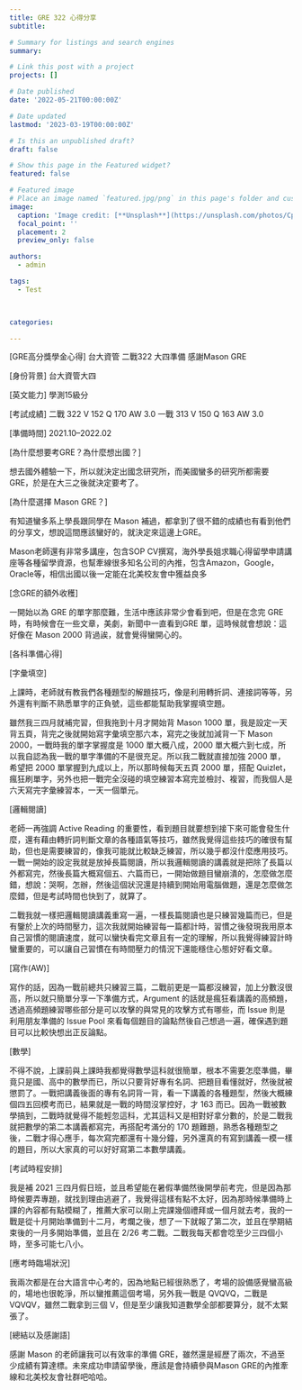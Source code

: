 ```yaml
---
title: GRE 322 心得分享
subtitle: 

# Summary for listings and search engines
summary: 

# Link this post with a project
projects: []

# Date published
date: '2022-05-21T00:00:00Z'

# Date updated
lastmod: '2023-03-19T00:00:00Z'

# Is this an unpublished draft?
draft: false

# Show this page in the Featured widget?
featured: false

# Featured image
# Place an image named `featured.jpg/png` in this page's folder and customize its options here.
image:
  caption: 'Image credit: [**Unsplash**](https://unsplash.com/photos/CpkOjOcXdUY)'
  focal_point: ''
  placement: 2
  preview_only: false

authors:
  - admin

tags:
  - Test
  


categories:

---
```


[GRE高分獎學金心得] 台大資管 二戰322 大四準備 感謝Mason GRE

[身份背景] 台大資管大四

[英文能力] 學測15級分

[考試成績] 二戰 322 V 152 Q 170 AW 3.0 一戰 313 V 150 Q 163 AW 3.0

[準備時間] 2021.10–2022.02

[為什麼想要考GRE？為什麼想出國？]

想去國外體驗一下，所以就決定出國念研究所，而美國蠻多的研究所都需要 GRE，於是在大三之後就決定要考了。

[為什麼選擇 Mason GRE？]

有知道蠻多系上學長跟同學在 Mason 補過，都拿到了很不錯的成績也有看到他們的分享文，想說這間應該蠻好的，就決定來這邊上GRE。

Mason老師還有非常多講座，包含SOP CV撰寫，海外學長姐求職心得留學申請講座等各種留學資源，也幫牽線很多知名公司的內推，包含Amazon，Google，Oracle等，相信出國以後一定能在北美校友會中獲益良多

[念GRE的額外收穫]

一開始以為 GRE 的單字那麼難，生活中應該非常少會看到吧，但是在念完 GRE 時，有時候會在一些文章，美劇，新聞中一直看到GRE 單，這時候就會想說：這好像在 Mason 2000 背過誒，就會覺得蠻開心的。

[各科準備心得]

[字彙填空]

上課時，老師就有教我們各種題型的解題技巧，像是利用轉折詞、連接詞等等，另外還有判斷不熟悉單字的正負號，這些都能幫助我掌握填空題。

雖然我三四月就補完習，但我拖到十月才開始背 Mason 1000 單，我是設定一天背五頁，背完之後就開始寫字彙填空那六本，寫完之後就加減背一下 Mason 2000，一戰時我的單字掌握度是 1000 單大概八成，2000 單大概六到七成，所以我自認為我一戰的單字準備的不是很充足。所以我二戰就直接加強 2000 單，希望把 2000 單掌握到九成以上，所以那時候每天五頁 2000 單，搭配 Quizlet，瘋狂刷單字，另外也把一戰完全沒碰的填空練習本寫完並檢討、複習，而我個人是六天寫完字彙練習本，一天一個單元。

[邏輯閱讀]

老師一再強調 Active Reading 的重要性，看到題目就要想到接下來可能會發生什麼，還有藉由轉折詞判斷文章的各種語氣等技巧，雖然我覺得這些技巧的確很有幫助，但也是需要練習的，像我可能就比較缺乏練習，所以幾乎都沒什麼應用技巧。一戰一開始的設定我就是放掉長篇閱讀，所以我邏輯閱讀的講義就是把除了長篇以外都寫完，然後長篇大概寫個五、六篇而已，一開始做題目蠻崩潰的，怎麼做怎麼錯，想說：哭啊，怎辦，然後這個狀況還是持續到開始用電腦做題，還是怎麼做怎麼錯，但是考試時間也快到了，就算了。

二戰我就一樣把邏輯閱讀講義重寫一遍，一樣長篇閱讀也是只練習幾篇而已，但是有鑒於上次的時間壓力，這次我就開始練習每一篇都計時，習慣之後發現我用原本自己習慣的閱讀速度，就可以蠻快看完文章且有一定的理解，所以我覺得練習計時蠻重要的，可以讓自己習慣在有時間壓力的情況下還能穩住心態好好看文章。

[寫作(AW)]

寫作的話，因為一戰前總共只練習三篇，二戰前更是一篇都沒練習，加上分數沒很高，所以就只簡單分享一下準備方式，Argument 的話就是瘋狂看講義的高頻題，透過高頻題練習哪些部分是可以攻擊的與常見的攻擊方式有哪些，而 Issue 則是利用朋友準備的 Issue Pool 來看每個題目的論點然後自己想過一遍，確保遇到題目可以比較快想出正反論點。

[數學]

不得不說，上課前與上課時我都覺得數學這科就很簡單，根本不需要怎麼準備，畢竟只是國、高中的數學而已，所以只要背好專有名詞、把題目看懂就好，然後就被懲罰了。一戰把講義後面的專有名詞背一背，看一下講義的各種題型，然後大概練個四五回模考而已，結果就是一戰的時間沒掌控好，才 163 而已。因為一戰被數學搞到，二戰時就覺得不能輕忽這科，尤其這科又是相對好拿分數的，於是二戰我就把數學的第二本講義都寫完，再搭配考滿分的 170 題難題，熟悉各種題型之後，二戰才得心應手，每次寫完都還有十幾分鐘，另外還真的有寫到講義一模一樣的題目，所以大家真的可以好好寫第二本數學講義。

[考試時程安排]

我是補 2021 三四月假日班，並且希望能在暑假準備然後開學前考完，但是因為那時候要弄專題，就找到理由逃避了，我覺得這樣有點不太好，因為那時候準備時上課的內容都有點模糊了，推薦大家可以剛上完課幾個禮拜或一個月就去考，我的一戰是從十月開始準備到十二月，考爛之後，想了一下就報了第二次，並且在學期結束後的一月多開始準備，並且在 2/26 考二戰。二戰我每天都會唸至少三四個小時，至多可能七八小。

[應考時臨場狀況]

我兩次都是在台大語言中心考的，因為地點已經很熟悉了，考場的設備感覺蠻高級的，場地也很乾淨，所以蠻推薦這個考場，另外我一戰是 QVQVQ，二戰是 VQVQV，雖然二戰拿到三個 V，但是至少讓我知道數學全部都要算分，就不太緊張了。

[總結以及感謝語]

感謝 Mason 的老師讓我可以有效率的準備 GRE，雖然還是經歷了兩次，不過至少成績有算達標。未來成功申請留學後，應該是會持續參與Mason GRE的內推牽線和北美校友會社群吧哈哈。